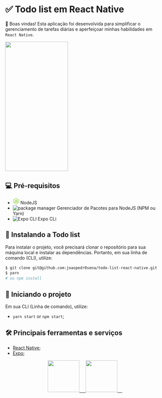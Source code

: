 #  :white_check_mark: Todo list em React Native

:wave: Boas vindas! Esta aplicação foi desenvolvida para simplificar o gerenciamento de tarefas diárias e aperfeiçoar minhas habilidades em `React Native`.

<img height="407px" width="198px" src="https://github.com/joaopedr0sena/todo-list-react-native/assets/85967112/52d702f9-b414-44f8-af0e-61410b7526c2"/>

## :computer: Pré-requisitos

- <img src="https://raw.githubusercontent.com/devicons/devicon/master/icons/nodejs/nodejs-original.svg" alt="nodejs" width="20" height="20"/> NodeJS
- <img src="https://raw.githubusercontent.com/gurayyarar/NodeJsPackageManager/master/images/app.png" alt="package manager" width="20" height="20"/> Gerenciador de Pacotes para NodeJS (NPM ou Yarn)
- <img src="https://github.com/joaopedr0sena/todo-list-react-native/assets/85967112/3f736cfd-3fe1-402e-badb-ed2337ebcf7a" alt="Expo CLI" width="20" height="20"/> Expo CLi

## :page_facing_up: Instalando a Todo list
Para instalar o projeto, você precisará clonar o repositório para sua máquina local e instalar as dependências. Portanto, em sua linha de comando (CLI), utilize:
```bash
$ git clone git@github.com:joaopedr0sena/todo-list-react-native.git
$ yarn
# ou npm install
```

## :rocket: Iniciando o projeto
Em sua CLI (Linha de comando), utilize:
- `yarn start` or `npm start`;

## :hammer_and_wrench: Principais ferramentas e serviços
- [React Native](https://reactnative.dev/);
- [Expo](https://expo.dev/);

<div align="center">
  <a href="https://reactnative.dev/">
    <img height="100" width="100" src="https://cdn.jsdelivr.net/gh/devicons/devicon/icons/react/react-original.svg"/>
    &nbsp;&nbsp;&nbsp;
  </a>
  <a href="https://expo.dev/client/">
    <img height="100" width="100" src="https://github.com/joaopedr0sena/todo-list-react-native/assets/85967112/3f736cfd-3fe1-402e-badb-ed2337ebcf7a";
" />
    &nbsp;&nbsp;&nbsp;
  </a>
</div>
